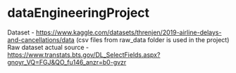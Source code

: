 # dataEngineeringProject

Dataset - https://www.kaggle.com/datasets/threnjen/2019-airline-delays-and-cancellations/data (csv files from raw_data folder is used in the project)
Raw dataset actual source - https://www.transtats.bts.gov/DL_SelectFields.aspx?gnoyr_VQ=FGJ&QO_fu146_anzr=b0-gvzr
